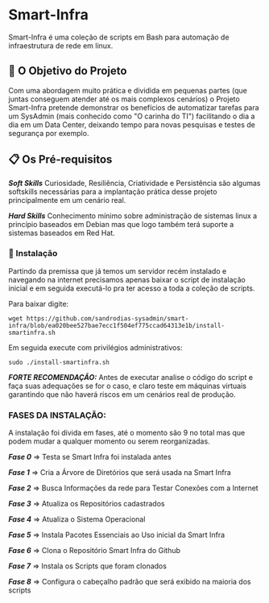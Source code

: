 # Smart-Infra
Smart-Infra é uma coleção de scripts em Bash para automação de infraestrutura de rede em linux.

## 🚀 O Objetivo do Projeto

Com uma abordagem muito prática e dividida em pequenas partes (que juntas conseguem atender até os mais complexos cenários) o Projeto Smart-Infra pretende demonstrar os benefícios de automatizar tarefas para um SysAdmin (mais conhecido como "O carinha do TI") facilitando o dia a dia em um Data Center, deixando tempo para novas pesquisas e testes de segurança por exemplo.

## 📋 Os Pré-requisitos

***Soft Skills***
Curiosidade, Resiliência, Criatividade e Persistência são algumas softskills necessárias para a implantação prática desse projeto principalmente em um cenário real.

***Hard Skills***
Conhecimento mínimo sobre administração de sistemas linux a princípio baseados em Debian mas que logo também terá suporte a sistemas baseados em Red Hat.

### 🔧 Instalação

Partindo da premissa que já temos um servidor recém instalado e navegando na internet precisamos apenas baixar o script de instalação inicial e em seguida executá-lo pra ter acesso a toda a coleção de  scripts.

Para baixar digite:

```
wget https://github.com/sandrodias-sysadmin/smart-infra/blob/ea020bee527bae7ecc1f504ef775ccad64313e1b/install-smartinfra.sh
```

Em seguida execute com privilégios administrativos:

```
sudo ./install-smartinfra.sh
```

***FORTE RECOMENDAÇÃO:***
Antes de executar analise o código do script e faça suas adequações se for o caso, e claro teste em máquinas virtuais garantindo que não haverá riscos em um cenários real de produção.

### FASES DA INSTALAÇÃO:
A instalação foi divida em fases, até o momento são 9 no total mas que podem mudar a qualquer momento ou serem reorganizadas.

***Fase 0***
=> Testa se Smart Infra foi instalada antes

***Fase 1***
=> Cria a Árvore de Diretórios que será usada na Smart Infra

***Fase 2***
=> Busca Informações da rede para Testar Conexões com a Internet

***Fase 3***
=> Atualiza os Repositórios cadastrados

***Fase 4***
=> Atualiza o Sistema Operacional

***Fase 5***
=> Instala Pacotes Essenciais ao Uso inicial da Smart Infra

***Fase 6***
=> Clona o Repositório Smart Infra do Github

***Fase 7***
=> Instala os Scripts que foram clonados

***Fase 8***
=> Configura o cabeçalho padrão que será exibido na maioria dos scripts

